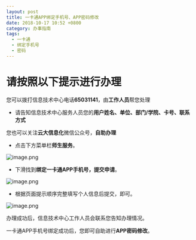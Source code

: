 ```yaml
---
layout: post
title: 一卡通APP绑定手机号、APP密码修改
date: 2018-10-17 10:52 +0800
category: 办事指南
tags:
  - 一卡通
  - 绑定手机号
  - 密码
---
```


# 请按照以下提示进行办理

您可以拨打信息技术中心电话**65031141**，由**工作人员**帮您处理

- 请告知信息技术中心服务人员您的**用户姓名、单位、部门/学院、卡号、联系方式**

您也可以关注**云大信息化**微信公众号，**自助办理**

- 点击下方菜单栏**师生服务**。

![image.png](https://upload-images.jianshu.io/upload_images/14417467-739017754a6e5bf7.png?imageMogr2/auto-orient/strip%7CimageView2/2/w/1240)

- 下滑找到**绑定一卡通APP手机号，提交申请**。

![image.png](https://upload-images.jianshu.io/upload_images/14417467-342a2ff61fdb3fe8.png?imageMogr2/auto-orient/strip%7CimageView2/2/w/1240)

- 根据页面提示顺序完整填写个人信息后提交，即可。

![image.png](https://upload-images.jianshu.io/upload_images/14417467-78c57c32a27638de.png?imageMogr2/auto-orient/strip%7CimageView2/2/w/1240)

办理成功后，信息技术中心工作人员会联系您告知办理情况。

一卡通APP手机号绑定成功后，您即可自助进行**APP密码修改**。
